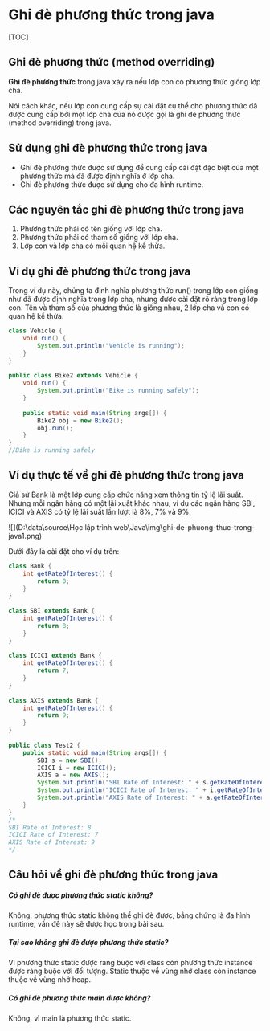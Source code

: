 # Ghi đè phương thức trong java

[TOC]

## Ghi đè phương thức (method overriding)

**Ghi đè phương thức** trong java xảy ra nếu lớp con có phương thức giống lớp cha.

Nói cách khác, nếu lớp con cung cấp sự cài đặt cụ thể cho phương thức đã được cung cấp bởi một lớp cha của nó được gọi là ghi đè phương thức (method overriding) trong java.

## Sử dụng ghi đè phương thức trong java

- Ghi đè phương thức được sử dụng để cung cấp cài đặt đặc biệt của một phương thức mà đã được định nghĩa ở lớp cha.
- Ghi đè phương thức được sử dụng cho đa hình runtime.

## Các nguyên tắc ghi đè phương thức trong java

1. Phương thức phải có tên giống với lớp cha.
2. Phương thức phải có tham số giống với lớp cha.
3. Lớp con và lớp cha có mối quan hệ kế thừa.

## Ví dụ ghi đè phương thức trong java

Trong ví dụ này, chúng ta định nghĩa phương thức run() trong lớp con giống như đã được định nghĩa trong lớp cha, nhưng được cài đặt rõ ràng trong lớp con. Tên và tham số của phương thức là giống nhau, 2 lớp cha và con có quan hệ kế thừa.

```java
class Vehicle {
    void run() {
        System.out.println("Vehicle is running");
    }
}
 
public class Bike2 extends Vehicle {
    void run() {
        System.out.println("Bike is running safely");
    }
 
    public static void main(String args[]) {
        Bike2 obj = new Bike2();
        obj.run();
    }
}
//Bike is running safely
```

## Ví dụ thực tế về ghi đè phương thức trong java

Giả sử Bank là một lớp cung cấp chức năng xem thông tin tỷ lệ lãi suất. Nhưng mỗi ngân hàng có một lãi xuất khác nhau, ví dụ các ngân hàng SBI, ICICI và AXIS có tỷ lệ lãi suất lần lượt là 8%, 7% và 9%.

![](D:\data\source\Học lập trình web\Java\img\ghi-de-phuong-thuc-trong-java1.png)

Dưới đây là cài đặt cho ví dụ trên:

```java
class Bank {
    int getRateOfInterest() {
        return 0;
    }
}
 
class SBI extends Bank {
    int getRateOfInterest() {
        return 8;
    }
}
 
class ICICI extends Bank {
    int getRateOfInterest() {
        return 7;
    }
}
 
class AXIS extends Bank {
    int getRateOfInterest() {
        return 9;
    }
}
 
public class Test2 {
    public static void main(String args[]) {
        SBI s = new SBI();
        ICICI i = new ICICI();
        AXIS a = new AXIS();
        System.out.println("SBI Rate of Interest: " + s.getRateOfInterest());
        System.out.println("ICICI Rate of Interest: " + i.getRateOfInterest());
        System.out.println("AXIS Rate of Interest: " + a.getRateOfInterest());
    }
}
/*
SBI Rate of Interest: 8
ICICI Rate of Interest: 7
AXIS Rate of Interest: 9
*/
```

## Câu hỏi về ghi đè phương thức trong java

##### Có ghi đè được phương thức static không?

Không, phương thức static không thể ghi đè được, bằng chứng là đa hình runtime, vấn đề này sẽ được học trong bài sau.

##### Tại sao không ghi đè được phương thức static?

Vì phương thức static được ràng buộc với class còn phương thức instance được ràng buộc với đối tượng. Static thuộc về vùng nhớ class còn instance thuộc về vùng nhớ heap.

##### Có ghi đè phương thức main được không?

Không, vì main là phương thức static.
